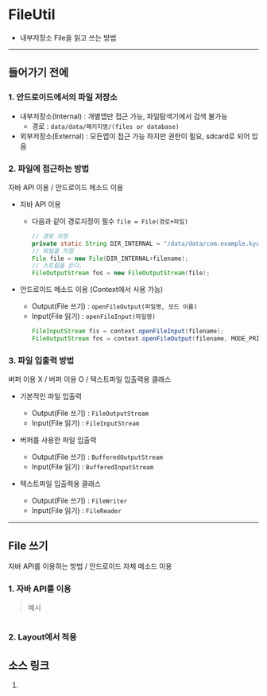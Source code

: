 # FileUtil
- 내부저장소 File을 읽고 쓰는 방법

---
## 들어가기 전에
### 1. __안드로이드에서의 파일 저장소__
- 내부저장소(Internal) : 개별앱만 접근 가능, 파일탐색기에서 검색 불가능
  - 경로 : `data/data/패키지명/(files or database)`
- 외부저장소(External) : 모든앱이 접근 가능 하지만 권한이 필요, sdcard로 되어 있음

### 2. __파일에 접근하는 방법__
자바 API 이용 / 안드로이드 메소드 이용
- 자바 API 이용
  - 다음과 같이 경로지정이 필수 `file = File(경로+파일)`</br>
    ```java
    // 경로 지정
    private static String DIR_INTERNAL = "/data/data/com.example.kyung.androidmemo/files";
    // 파일을 지정
    File file = new File(DIR_INTERNAL+filename);
    // 스트림을 쓴다.
    FileOutputStream fos = new FileOutputStream(file);
    ```


- 안드로이드 메소드 이용 (Context에서 사용 가능)
  - Output(File 쓰기) : `openFileOutput(파일명, 모드 이름)`
  - Input(File 읽기) : `openFileInput(파일명)`</br>
    ```java
    FileInputStream fis = context.openFileInput(filename);
    FileOutputStream fos = context.openFileOutput(filename, MODE_PRIVATE);
    ```

### 3. __파일 입출력 방법__
버퍼 이용 X / 버퍼 이용 O / 텍스트파일 입출력용 클래스
- 기본적인 파일 입출력
  - Output(File 쓰기) : `FileOutputStream`
  - Input(File 읽기) : `FileInputStream`


- 버퍼를 사용한 파일 입출력
  - Output(File 쓰기) :  `BufferedOutputStream`
  - Input(File 읽기) : `BufferedInputStream`


- 텍스트파일 입출력용 클래스
  - Output(File 쓰기) :  `FileWriter`
  - Input(File 읽기) : `FileReader`

---

## File 쓰기
자바 API를 이용하는 방법 / 안드로이드 자체 메소드 이용

### 1. __자바 API를 이용__
> 예시

```xml

```
### 2. __Layout에서 적용__


## 소스 링크
1.

